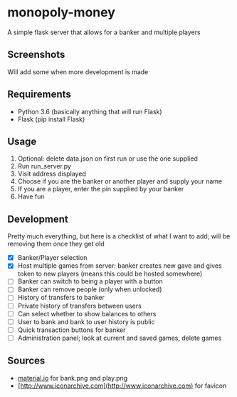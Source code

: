 # monopoly-money
A simple flask server that allows for a banker and multiple players

## Screenshots
Will add some when more development is made

## Requirements
* Python 3.6 (basically anything that will run Flask)
* Flask (pip install Flask)

## Usage
1. Optional: delete data.json on first run or use the one supplied
2. Run run_server.py
3. Visit address displayed
4. Choose if you are the banker or another player and supply your name
5. If you are a player, enter the pin supplied by your banker
6. Have fun

## Development
Pretty much everything, but here is a checklist of what I want to add; will be removing them once they get old
 - [x] Banker/Player selection
 - [x] Host multiple games from server: banker creates new gave and gives token to new players (means this could be hosted somewhere)
 - [ ] Banker can switch to being a player with a button
 - [ ] Banker can remove people (only when unlocked)
 - [ ] History of transfers to banker
 - [ ] Private history of transfers between users
 - [ ] Can select whether to show balances to others
 - [ ] User to bank and bank to user history is public
 - [ ] Quick transaction buttons for banker
 - [ ] Administration panel; look at current and saved games, delete games

 ## Sources
 * [material.io](material.io) for bank.png and play.png
 * [http://www.iconarchive.com](http://www.iconarchive.com) for favicon
